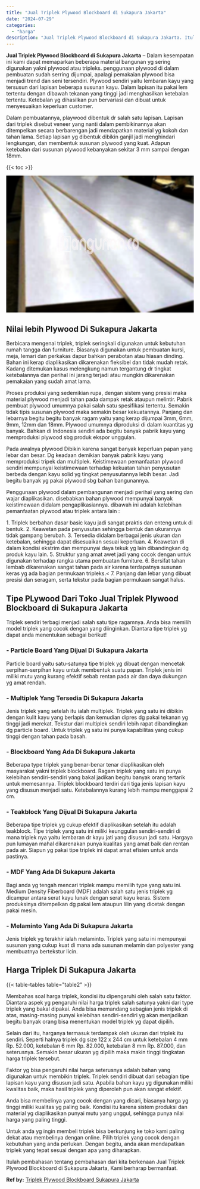 ```yaml
---
title: "Jual Triplek Plywood Blockboard di Sukapura Jakarta"
date: "2024-07-29"
categories: 
  - "harga"
description: "Jual Triplek Plywood Blockboard di Sukapura Jakarta. Itulah pembahasan tentang pembahasan dari kita berkenaan Jual Triplek Plywood Blockboard di Sukapura Jak..."
---
```


**Jual Triplek Plywood Blockboard di Sukapura Jakarta** – Dalam kesempatan ini kami dapat memaparkan beberapa material bangunan yg sering digunakan yakni plywood atau tripleks. penggunaan plywood di dalam pembuatan sudah serring dijumpai, apalagi pemakaian plywood bisa menjadi trend dan seni tersendiri. Plywood sendiri yaitu lembaran kayu yang tersusun dari lapisan beberapa susunan kayu. Dalam lapisan itu pakai lem tertentu dengan dibawah tekanan yang tinggi jadi menghasilkan ketebalan tertentu. Ketebalan yg dihasilkan pun bervariasi dan dibuat untuk menyesuaikan keperluan customer.

Dalam pembuatannya, playwood dibentuk dr salah satu lapisan. Lapisan dari triplek disebut veneer yang nanti dalam pembikinannya akan ditempelkan secara berbarengan jadi mendapatkan material yg kokoh dan tahan lama. Setiap lapisan yg dibentuk dibikin ganjil jadi menghindari lengkungan, dan membentuk susunan plywood yang kuat. Adapun ketebalan dari susunan plywood kebanyakan sekitar 3 mm sampai dengan 18mm.

{{< toc >}}

![Jual Triplek Plywood Blockboard di Sukapura Jakarta](/images/jual-triplek-murah-24.png)

## Nilai lebih Plywood Di Sukapura Jakarta

Berbicara mengenai triplek, triplek seringkali digunakan untuk kebutuhan rumah tangga dan furniture. Biasanya digunakan untuk pembuatan kursi, meja, lemari dan perkakas dapur bahkan perabotan atau hiasan dinding. Bahan ini kerap diaplikasikan dikarenakan fleksibel dan tidak mudah retak. Kadang ditemukan kasus melengkung namun tergantung dr tingkat ketebalannya dan perihal ini jarang terjadi atau mungkin dikarenakan pemakaian yang sudah amat lama.

Proses produksi yang sedemikian rupa, dengan sistem yang presisi maka material plywood menjadi tahan pada dampak retak ataupun melintir. Pabrik pembuat plywood umumnya pakai salah satu spesifikasi tertentu. Semakin tidak tipis susunan plywood maka semakin besar kekuatannya. Panjang dan lebarnya begitu begitu banyak ragam yaitu yang kerap dijumpai 3mm, 6mm, 9mm, 12mm dan 18mm. Plywood umumnya diproduksi di dalam kuantitas yg banyak. Bahkan di Indonesia sendiri ada begitu banyak pabrik kayu yang memproduksi plywood sbg produk ekspor unggulan.

Pada awalnya plywood Dibikin karena sangat banyak keperluan papan yang lebar dan besar. Dg keadaan demikian banyak pabrik kayu yang memproduksi tripek dan multiplek. Keistimewaan pemanfaatan plywood sendiri mempunyai keistimewaan terhadap kekuatan tahan penyusutan berbeda dengan kayu solid yg tingkat penyusutannya lebih besar. Jadi begitu banyak yg pakai plywood sbg bahan bangunannya.

Penggunaan plywood dalam pembangunan menjadi perihal yang sering dan wajar diaplikasikan. disebabkan bahan plywood mempunyai banyak keistimewaan didalam pengaplikasiannya. dibawah ini adalah kelebihan pemanfaatan plywood atau triplek antara lain :

1\. Triplek berbahan dasar basic kayu jadi sangat praktis dan enteng untuk di bentuk. 2. Keawetan pada penyusutan sehingga bentuk dan ukurannya tidak gampang berubah. 3. Tersedia didalam berbagai jenis ukuran dan ketebalan, sehingga dapat disesuaikan sesuai keperluan. 4. Keawetan di dalam kondisi ekstrim dan mempunyai daya tekuk yg lain dibandingkan dg produk kayu lain. 5. Struktur yang amat awet jadi yang cocok dengan untuk digunakan terhadap rangka utama pembuatan furniture. 6. Bersifat tahan lembab dikarenakan sangat tahan pada air karena terdapatnya susunan keras yg ada bagian permukaan tripleks.< 7. Panjang dan lebar yang dibuat presisi dan seragam, serta tekstur pada bagian permukaan sangat halus.

## Tipe PLywood Dari Toko Jual Triplek Plywood Blockboard di Sukapura Jakarta

Triplek sendiri terbagi menjadi salah satu tipe ragamnya. Anda bisa memilih model triplek yang cocok dengan yang diinginkan. Diantara tipe triplek yg dapat anda menentukan sebagai berikut!

### \- Particle Board Yang Dijual Di Sukapura Jakarta

Particle board yaitu satu-satunya tipe triplek yg dibuat dengan mencetak serpihan-serpihan kayu untuk membentuk suatu papan. Triplek jenis ini miliki mutu yang kurang efektif sebab rentan pada air dan daya dukungan yg amat rendah.

### \- Multiplek Yang Tersedia Di Sukapura Jakarta

Jenis triplek yang setelah itu ialah multiplek. Triplek yang satu ini dibikin dengan kulit kayu yang berlapis dan kemudian dipres dg pakai tekanan yg tinggi jadi merekat. Tekstur dari multiplek sendiri lebih rapat dibandingkan dg particle board. Untuk triplek yg satu ini punya kapabilitas yang cukup tinggi dengan tahan pada basah.

### \- Blockboard Yang Ada Di Sukapura Jakarta

Beberapa type triplek yang benar-benar tenar diaplikasikan oleh masyarakat yakni triplek blockboard. Ragam triplek yang satu ini punya kelebihan sendiri-sendiri yang bakal jadikan begitu banyak orang tertarik untuk memesannya. Triplek blockboard terdiri dari tiga jenis lapisan kayu yang disusun menjadi satu. Ketebalannya kurang lebih mampu menggapai 2 cm.

### \- Teakblock Yang Dijual Di Sukapura Jakarta

Beberapa tipe triplek yg cukup efektif diaplikasikan setelah itu adalah teakblock. Tipe triplek yang satu ini miliki keunggulan sendiri-sendiri di mana triplek nya yaitu lembaran dr kayu jati yang disusun jadi satu. Hargaya pun lumayan mahal dikarenakan punya kualitas yang amat baik dan rentan pada air. Siapun yg pakai tipe triplek ini dapat amat efisien untuk anda pastinya.

### \- MDF Yang Ada Di Sukapura Jakarta

Bagi anda yg tengah mencari triplek mampu memilih type yang satu ini. Medium Density Fiberboard (MDF) adalah salah satu jenis triplek yg dicampur antara serat kayu lunak dengan serat kayu keras. Sistem produksinya ditempelkan dg pakai lem ataupun lilin yang dicetak dengan pakai mesin.

### \- Melaminto Yang Ada Di Sukapura Jakarta

Jenis triplek yg terakhir ialah melaminto. Triplek yang satu ini mempunyai susunan yang cukup kuat di mana ada susunan melamin dan polyester yang membuatnya bertekstur licin.

## Harga Triplek Di Sukapura Jakarta

{{< table-tables table="table2" >}}

Membahas soal harga triplek, kondisi itu dipengaruhi oleh salah satu faktor. Diantara aspek yg pengaruhi nilai harga triplek salah satunya yakni dari type triplek yang bakal dipakai. Anda bisa memandang sebagian jenis triplek di atas, masing-masing punyai kelebihan sendiri-sendiri yg akan menjadikan begitu banyak orang bisa menentukan model triplek yg dapat dipilih.

Selain dari itu, harganya termasuk terdampak oleh ukuran dari triplek itu sendiri. Seperti halnya triplek dg size 122 x 244 cm untuk ketebalan 4 mm Rp. 52.000, ketebalan 6 mm Rp. 82.000, ketebalan 8 mm Rp. 87.000, dan seterusnya. Semakin besar ukuran yg dipilih maka makin tinggi tingkatan harga triplek tersebut.

Faktor yg bisa pengaruhi nilai harga seterusnya adalah bahan yang digunakan untuk membikin triplek. Triplek sendiri dibuat dari sebagian tipe lapisan kayu yang disusun jadi satu. Apabila bahan kayu yg digunakan miliki kwalitas baik, maka hasil triplek yang diperoleh pun akan sangat efektif.

Anda bisa membelinya yang cocok dengan yang dicari, biasanya harga yg tinggi miliki kualitas yg paling baik. Kondisi itu karena sistem produksi dan material yg diaplikasikan punyai mutu yang unggul, sehingga punya nilai harga yang paling tinggi.

Untuk anda yg ingin membeli triplek bisa berkunjung ke toko kami paling dekat atau membelinya dengan online. Pilih triplek yang cocok dengan kebutuhan yang anda perlukan. Dengan begitu, anda akan mendapatkan triplek yang tepat sesuai dengan apa yang diharapkan.

Itulah pembahasan tentang pembahasan dari kita berkenaan Jual Triplek Plywood Blockboard di Sukapura Jakarta, Kami berharap bermanfaat.

**Ref by:** [Triplek Plywood Blockboard Sukapura Jakarta](https://id.wikipedia.org/wiki/Triplek)
